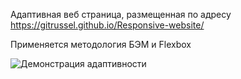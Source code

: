 
Адаптивная веб страница, размещенная по адресу https://gitrussel.github.io/Responsive-website/

Применяется методология БЭМ и Flexbox 

![Демонстрация адаптивности](https://github.com/gitRussel/Responsive-website/blob/master/docs/responsiveWebPage.gif)
